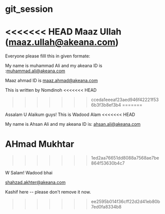 # git_session
<<<<<<< HEAD
Maaz Ullah (maaz.ullah@akeana.com)
=======

Everyone please filll this in given formate:


My name is muhammad Ali and my akeana ID is  :muhammad.ali@akeana.com


Maaz ahmad ID is maaz.ahmad@akeana.com

This is written by Nomdinoh
<<<<<<< HEAD
>>>>>>> cceda1eeeaf23aed946f42221f536b3f3b8ef3b4
=======

Assalam U Alaikum guys! This is Wadood Alam
<<<<<<< HEAD

 My name is Ahsan Ali and my akeana ID is: ahsan.ali@akeana.com


AHmad Mukhtar
=======
>>>>>>> 1ed2aa76651dd8088a7568ae7be864f53630b4c7

W Salam! Wadood bhai

shahzad.akhter@akeana.com



Kashif here --  please don't remove it now.
>>>>>>> ee2595b014f36cff22d2d41eb80b7ed0fa8334b8
